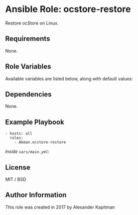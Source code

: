 # Ansible Role: ocstore-restore

Restore ocStore on Linux.

## Requirements

None.

## Role Variables

Available variables are listed below, along with default values:

## Dependencies

None.

## Example Playbook

    - hosts: all
      roles:
        - Akman.ocstore-restore

*Inside `vars/main.yml`*:

## License

MIT / BSD

## Author Information

This role was created in 2017 by Alexander Kapitman
